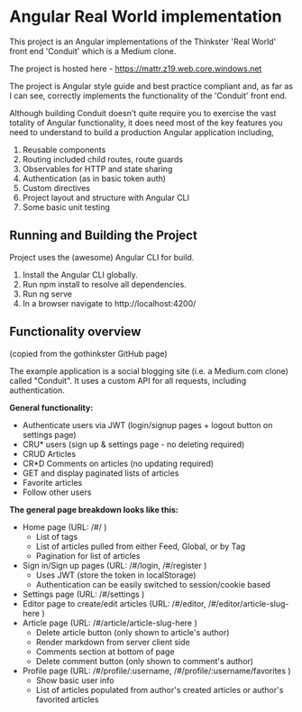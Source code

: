 # Angular Real World implementation

This project is an Angular implementations of the Thinkster 'Real World' front end 'Conduit' which is a Medium clone.

The project is hosted here - https://mattr.z19.web.core.windows.net

The project is Angular style guide and best practice compliant and, as far as I can see, correctly implements the functionality of the 'Conduit' front end.

Although building Conduit doesn't quite require you to exercise the vast totality of Angular functionality, it does need most of the key features you need to understand to build a production Angular application including,

1. Reusable components
2. Routing included child routes, route guards
3. Observables for HTTP and state sharing
4. Authentication (as in basic token auth)
5. Custom directives
6. Project layout and structure with Angular CLI
7. Some basic unit testing

## Running and Building the Project

Project uses the (awesome) Angular CLI for build.

1. Install the Angular CLI globally.
2. Run npm install to resolve all dependencies.
3. Run ng serve
4. In a browser navigate to http://localhost:4200/

## Functionality overview

(copied from the gothinkster GitHub page)

The example application is a social blogging site (i.e. a Medium.com clone) called "Conduit". It uses a custom API for all requests, including authentication.

**General functionality:**

- Authenticate users via JWT (login/signup pages + logout button on settings page)
- CRU\* users (sign up & settings page - no deleting required)
- CRUD Articles
- CR\*D Comments on articles (no updating required)
- GET and display paginated lists of articles
- Favorite articles
- Follow other users

**The general page breakdown looks like this:**

- Home page (URL: /#/ )
  - List of tags
  - List of articles pulled from either Feed, Global, or by Tag
  - Pagination for list of articles
- Sign in/Sign up pages (URL: /#/login, /#/register )
  - Uses JWT (store the token in localStorage)
  - Authentication can be easily switched to session/cookie based
- Settings page (URL: /#/settings )
- Editor page to create/edit articles (URL: /#/editor, /#/editor/article-slug-here )
- Article page (URL: /#/article/article-slug-here )
  - Delete article button (only shown to article's author)
  - Render markdown from server client side
  - Comments section at bottom of page
  - Delete comment button (only shown to comment's author)
- Profile page (URL: /#/profile/:username, /#/profile/:username/favorites )
  - Show basic user info
  - List of articles populated from author's created articles or author's favorited articles
